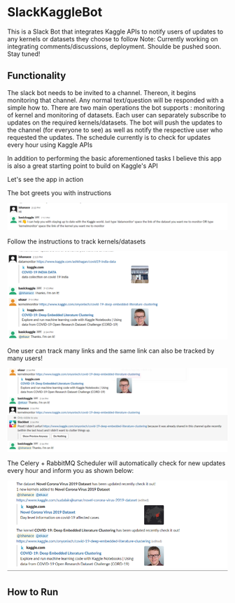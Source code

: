 # SlackKaggleBot
This is a Slack Bot that integrates Kaggle APIs to notify users of updates to any kernels or datasets they choose to follow
Note: Currently working on integrating comments/discussions, deployment. Shoulde be pushed soon. Stay tuned!

Functionality
-----------
The slack bot needs to be invited to a channel. Thereon, it begins monitoring that channel. Any normal text/question will be responded with a simple how to. There are two main operations the bot supports : monitoring of kernel and monitoring of datasets. Each user can separately subscribe to updates on the required kernels/datasets. The bot will push the updates to the channel (for everyone to see) as well as notify the respective user who requested the updates. The schedule currently is to check for updates every hour using Kaggle APIs

In addition to performing the basic aforementioned tasks I believe this app is also a great starting point to build on Kaggle's API

Let's see the app in action

The bot greets you with instructions

<img src = 'descimages/img1.PNG'></img>

Follow the instructions to track kernels/datasets

<img src = 'descimages/img2.PNG'></img>

One user can track many links and the same link can also be tracked by many users!

<img src = 'descimages/img3.PNG'></img>

The Celery + RabbitMQ Scheduler will automatically check for new updates every hour and inform you as shown below:

<img src = 'descimages/img5.PNG'></img>


How to Run
-----------

